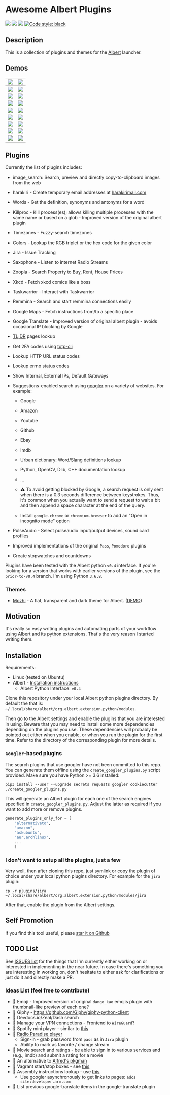 # Awesome Albert Plugins

<a href="https://travis-ci.com/bergercookie/awesome-albert-plugins" alt="Build Status">
<img src="https://travis-ci.com/bergercookie/awesome-albert-plugins.svg?branch=master"></a>
<a href="https://www.codacy.com/manual/bergercookie/awesome-albert-plugins">
<img src="https://api.codacy.com/project/badge/Grade/dbefc49bb5f446488da561c7497bb821"/></a>
<a href=https://github.com/bergercookie/awesome-albert-plugins/blob/master/LICENSE alt="LICENCE">
<img src="https://img.shields.io/github/license/bergercookie/awesome-albert-plugins.svg" /></a>
<a href="https://github.com/psf/black">
<img alt="Code style: black" src="https://img.shields.io/badge/code%20style-black-000000.svg"></a>

## Description

This is a collection of plugins and themes for the
[Albert](https://albertlauncher.github.io/) launcher.

## Demos

|      ![](https://github.com/bergercookie/awesome-albert-plugins/blob/master/plugins/jira/misc/demo-basic.png)      |     ![](https://github.com/bergercookie/awesome-albert-plugins/blob/master/plugins/taskwarrior/misc/demo.gif)      |
| :----------------------------------------------------------------------------------------------------------------: | :----------------------------------------------------------------------------------------------------------------: |
|        ![](https://github.com/bergercookie/awesome-albert-plugins/blob/master/plugins/clock/misc/clock.png)        |         ![](https://github.com/bergercookie/awesome-albert-plugins/blob/master/plugins/xkcd/misc/demo.gif)         |
|      ![](https://github.com/bergercookie/awesome-albert-plugins/blob/master/misc/albert-suggestions-demo.gif)      |     ![](https://github.com/bergercookie/awesome-albert-plugins/blob/master/misc/albert-suggestions-demo2.gif)      |
|           ![](https://github.com/bergercookie/awesome-albert-plugins/blob/master/misc/errno_lookup.png)            |              ![](https://github.com/bergercookie/awesome-albert-plugins/blob/master/misc/ipshow.png)               |
| ![](https://github.com/bergercookie/awesome-albert-plugins/blob/master/plugins/pulse_control/misc/pulse-demo1.png) | ![](https://github.com/bergercookie/awesome-albert-plugins/blob/master/plugins/pulse_control/misc/pulse-demo2.png) |
|     ![](https://github.com/bergercookie/awesome-albert-plugins/blob/master/misc/albert-suggestions-demo3.gif)      |      ![](https://github.com/bergercookie/awesome-albert-plugins/blob/master/plugins/colors/misc/colors1.png)       |
|      ![](https://github.com/bergercookie/awesome-albert-plugins/blob/master/plugins/timezones/misc/demo1.png)      |      ![](https://github.com/bergercookie/awesome-albert-plugins/blob/master/plugins/killproc/misc/demo0.png)       |
|        ![](https://github.com/bergercookie/awesome-albert-plugins/blob/master/plugins/words/misc/demo0.png)        |          ![](https://raw.githubusercontent.com/bergercookie/awesome-albert-plugins/master/misc/tldr.gif)           |
|      ![](https://github.com/bergercookie/awesome-albert-plugins/blob/master/plugins/harakiri/misc/demo0.png)       |    ![](https://github.com/bergercookie/awesome-albert-plugins/blob/master/plugins/image_search/misc/demo0.png)     |

## Plugins

Currently the list of plugins includes:

- image_search: Search, preview and directly copy-to-clipboard images from the web
- harakiri - Create temporary email addresses at [harakirimail.com](https://harakirimail.com/)
- Words - Get the definition, synonyms and antonyms for a word
- Killproc - Kill process(es); allows killing multiple processes with the same
  name or based on a glob - Improved version of the original albert plugin
- Timezones - Fuzzy-search timezones
- Colors - Lookup the RGB triplet or the hex code for the given color
- Jira - Issue Tracking
- Saxophone - Listen to internet Radio Streams
- Zoopla - Search Property to Buy, Rent, House Prices
- Xkcd - Fetch xkcd comics like a boss
- Taskwarrior - Interact with Taskwarrior
- Remmina - Search and start remmina connections easily
- Google Maps - Fetch instructions from/to a specific place
- Google Translate - Improved version of original albert plugin - avoids
  occasional IP blocking by Google
- [TL;DR](https://github.com/tldr-pages/tldr) pages lookup
- Get 2FA codes using [totp-cli](https://github.com/bergercookie/totp-cli)
- Lookup HTTP URL status codes
- Lookup errno status codes
- Show Internal, External IPs, Default Gateways
- Suggestions-enabled search using [googler](https://github.com/jarun/googler) on a variety of websites. For example:

  - Google
  - Amazon
  - Youtube
  - Github
  - Ebay
  - Imdb
  - Urban dictionary: Word/Slang definitions lookup
  - Python, OpenCV, Dlib, C++ documentation lookup
  - ...
  - :warning: To avoid getting blocked by Google, a search request is only sent
    when there is a 0.3 seconds difference between keystrokes. Thus, it's
    common when you actually want to send a request to wait a bit and then
    append a space character at the end of the query.

  - Install `google-chrome` or `chromium-browser` to add an "Open in incognito
    mode" option

- PulseAudio - Select pulseaudio input/output devices, sound card profiles
- Improved implementations of the original `Pass`, `Pomodoro` plugins
- Create stopwatches and countdowns

Plugins have been tested with the Albert python `v0.4` interface. If you're
looking for a version that works with earlier versions of the plugin, see the
`prior-to-v0.4` branch. I'm using Python `3.6.8`.

### Themes

- [Mozhi](https://github.com/Hsins/Albert-Mozhi) - A flat, transparent and dark
  theme for Albert.
  ([DEMO](https://github.com/Hsins/Albert-Mozhi/blob/master/demo/demo.gif))

## Motivation

It's really so easy writing plugins and automating parts of your workflow using
Albert and its python extensions. That's the very reason I started writing them.

## Installation

Requirements:

- Linux (tested on Ubuntu)
- Albert - [Installation instructions](https://albertlauncher.github.io/docs/installing/)
  - Albert Python Interface: `v0.4`

Clone this repository under your local Albert python plugins directory. By
default the that is: `~/.local/share/albert/org.albert.extension.python/modules`.

Then go to the Albert settings and enable the plugins that you are interested in
using. Beware that you may need to install some more dependencies depending on
the plugins you use. These dependencies will probably be pointed out either when
you enable, or when you run the plugin for the first time. Refer to the
directory of the corresponding plugin for more details.

### `Googler`-based plugins

The search plugins that use googler have not been committed to this repo. You
can generate them offline using the `create_googler_plugins.py` script provided.
Make sure you have Python >= 3.6 installed:

```
pip3 install --user --upgrade secrets requests googler cookiecutter
./create_googler_plugins.py
```

This will generate an Albert plugin for each one of the search engines specified
in `create_googler_plugins.py`. Adjust the latter as required if you want to
add more or remove plugins.

```py
generate_plugins_only_for = [
    "alternativeto",
    "amazon",
    "askubuntu",
    "aur.archlinux",
    ...
    ]
```

### I don't want to setup all the plugins, just a few

Very well, then after cloning this repo, just symlink or copy the plugin of
choice under your local python plugins directory. For example for the `jira`
plugin:

```
cp -r plugins/jira ~/.local/share/albert/org.albert.extension.python/modules/jira
```

After that, enable the plugin from the Albert settings.

## Self Promotion

If you find this tool useful, please [star it on
Github](https://github.com/bergercookie/awesome-albert-plugins)

## TODO List

See [ISSUES list](https://github.com/bergercookie/awesome-albert-plugins/issues) for the things
that I'm currently either working on or interested in implementing in the near
future. In case there's something you are interesting in working on, don't
hesitate to either ask for clarifications or just do it and directly make a PR.

### Ideas List (feel free to contribute)

- :construction: Emoji - Improved version of original `dango_kao` emojis plugin
  with thumbnail-like preview of each one?
- :construction: Giphy - https://github.com/Giphy/giphy-python-client
- :construction: Devdocs.io/Zeal/Dash search
- :construction: Manage your VPN connections - Frontend to `WireGuard`?
- :construction: Spotify mini player - similar to [this](https://github.com/vdesabou/alfred-spotify-mini-player)
- :construction: [Radio Paradise player](https://radioparadise.com/player)
  - Sign-in - grab password from `pass` as in `Jira` plugin
  - Ability to mark as favorite / change stream
- :construction: Movie search and ratings - be able to sign in to various
  services and (e.g., imdb) and submit a rating for a movie
- :construction: An alternative to [Alfred's pkgman](https://github.com/willfarrell/alfred-pkgman-workflow)
- :construction: Vagrant start/stop boxes - see [this](https://github.com/m1keil/alfred-vagrant-workflow)
- :construction: Assembly instructions lookup - use [this](https://github.com/asmjit/asmdb)
  - Use googler asynchronously to get links to pages: `adcs site:developer.arm.com`
- :construction: List previous google-translate items in the google-translate
  plugin
